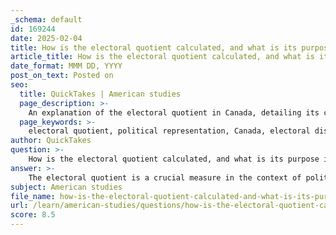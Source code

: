 ```yaml
---
_schema: default
id: 169244
date: 2025-02-04
title: How is the electoral quotient calculated, and what is its purpose in political representation?
article_title: How is the electoral quotient calculated, and what is its purpose in political representation?
date_format: MMM DD, YYYY
post_on_text: Posted on
seo:
  title: QuickTakes | American studies
  page_description: >-
    An explanation of the electoral quotient in Canada, detailing its calculation and purpose in ensuring fair political representation across electoral districts.
  page_keywords: >-
    electoral quotient, political representation, Canada, electoral districts, population calculation, fair representation, ridings, equity, seats allocation, constitutional rules, demographics
author: QuickTakes
question: >-
    How is the electoral quotient calculated, and what is its purpose in political representation?
answer: >-
    The electoral quotient is a crucial measure in the context of political representation in Canada. It is calculated by dividing the total population of Canada by the number of electoral districts (or ridings). The formula can be expressed as:\n\n$$\n\text{Electoral Quotient} = \frac{\text{Total Population}}{\text{Number of Electoral Districts}}\n$$\n\nFor example, if Canada has a total population of approximately 40 million and there are 340 electoral districts, the electoral quotient would be:\n\n$$\n\text{Electoral Quotient} = \frac{40,000,000}{340} \approx 117,647\n$$\n\nThe purpose of the electoral quotient is to ensure that each electoral district represents a similar number of constituents, thereby promoting fair representation. The goal is to have each riding ideally represent around the same number of people, which helps to maintain equity in political representation across different regions.\n\nHowever, there are complexities in the system that can affect the actual number of seats allocated to each province. For instance, certain constitutional rules prevent provinces from losing seats even if their population decreases, and some provinces are guaranteed a minimum number of seats based on historical agreements. For example, Prince Edward Island is guaranteed four seats due to its number of senators, despite its population suggesting it should have fewer.\n\nIn summary, the electoral quotient serves as a guideline for determining the ideal population size for electoral districts, aiming to enhance the fairness and effectiveness of political representation in Canada.
subject: American studies
file_name: how-is-the-electoral-quotient-calculated-and-what-is-its-purpose-in-political-representation.md
url: /learn/american-studies/questions/how-is-the-electoral-quotient-calculated-and-what-is-its-purpose-in-political-representation
score: 8.5
---
```


&nbsp;